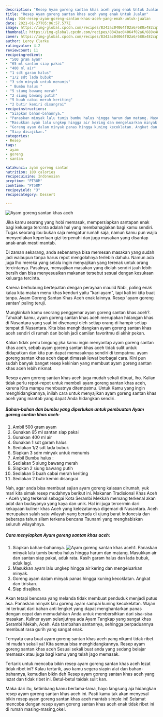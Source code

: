 ```yaml
---
description: "Resep Ayam goreng santan khas aceh yang enak Untuk Jualan"
title: "Resep Ayam goreng santan khas aceh yang enak Untuk Jualan"
slug: 934-resep-ayam-goreng-santan-khas-aceh-yang-enak-untuk-jualan
date: 2021-01-27T05:06:57.577Z
image: https://img-global.cpcdn.com/recipes/8343ac04064f02a6/680x482cq70/ayam-goreng-santan-khas-aceh-foto-resep-utama.jpg
thumbnail: https://img-global.cpcdn.com/recipes/8343ac04064f02a6/680x482cq70/ayam-goreng-santan-khas-aceh-foto-resep-utama.jpg
cover: https://img-global.cpcdn.com/recipes/8343ac04064f02a6/680x482cq70/ayam-goreng-santan-khas-aceh-foto-resep-utama.jpg
author: Leroy Clarke
ratingvalue: 4.2
reviewcount: 11
recipeingredient:
- "500 gram ayam"
- "65 ml santan siap pakai"
- "400 ml air"
- "1 sdt garam halus"
- "1/2 sdt lada bubuk"
- "3 sdm minyak untuk menumis"
- " Bumbu halus "
- "5 siung bawang merah"
- "2 siung bawang putih"
- "5 buah cabai merah keriting"
- "2 butir kemiri disangrai"
recipeinstructions:
- "Siapkan bahan-bahannya."
- "Panaskan minyak lalu tumis bumbu halus hingga harum dan matang. Masukkan air dan santan siap pakai, aduk rata. Kasih garam halus dan lada bubuk, aduk lagi."
- "Masukkan ayam lalu ungkep hingga air kering dan mengeluarkan minyak."
- "Goreng ayam dalam minyak panas hingga kuning kecoklatan. Angkat dan tiriskan."
- "Siap disajikan."
categories:
- Resep
tags:
- ayam
- goreng
- santan

katakunci: ayam goreng santan 
nutrition: 100 calories
recipecuisine: Indonesian
preptime: "PT38M"
cooktime: "PT58M"
recipeyield: "3"
recipecategory: Dessert

---
```



![Ayam goreng santan khas aceh](https://img-global.cpcdn.com/recipes/8343ac04064f02a6/680x482cq70/ayam-goreng-santan-khas-aceh-foto-resep-utama.jpg)

Jika kamu seorang yang hobi memasak, mempersiapkan santapan enak bagi keluarga tercinta adalah hal yang membahagiakan bagi kamu sendiri. Tugas seorang ibu bukan saja mengatur rumah saja, namun kamu pun wajib menyediakan keperluan gizi terpenuhi dan juga masakan yang disantap anak-anak mesti mantab.

Di zaman  sekarang, anda sebenarnya bisa memesan masakan yang sudah jadi walaupun tanpa harus repot mengolahnya terlebih dahulu. Namun ada juga lho mereka yang selalu ingin menyajikan yang terenak untuk orang tercintanya. Pasalnya, menyajikan masakan yang diolah sendiri jauh lebih bersih dan bisa menyesuaikan makanan tersebut sesuai dengan kesukaan keluarga tercinta. 

Karena berhubung bertepatan dengan perayaan maulid Nabi, paling enak kalau kita makan menu khas kenduri yaitu &#34;kari ayam&#34;, tapi kali ini kita buat tanpa. Ayam Goreng Santan Khas Aceh enak lainnya. Resep &#39;ayam goreng santan&#39; paling teruji.

Mungkinkah kamu seorang penggemar ayam goreng santan khas aceh?. Tahukah kamu, ayam goreng santan khas aceh merupakan hidangan khas di Nusantara yang saat ini disenangi oleh setiap orang di hampir setiap tempat di Nusantara. Kita bisa menghidangkan ayam goreng santan khas aceh sendiri di rumah dan boleh jadi camilan favoritmu di akhir pekan.

Kalian tidak perlu bingung jika kamu ingin menyantap ayam goreng santan khas aceh, sebab ayam goreng santan khas aceh tidak sulit untuk didapatkan dan kita pun dapat memasaknya sendiri di tempatmu. ayam goreng santan khas aceh dapat dimasak lewat berbagai cara. Kini pun sudah banyak banget resep kekinian yang membuat ayam goreng santan khas aceh lebih nikmat.

Resep ayam goreng santan khas aceh juga mudah sekali dibuat, lho. Kalian tidak perlu repot-repot untuk membeli ayam goreng santan khas aceh, karena Kita mampu membuatnya ditempatmu. Untuk Kamu yang ingin menghidangkannya, inilah cara untuk menyajikan ayam goreng santan khas aceh yang mantab yang dapat Anda hidangkan sendiri.

<!--inarticleads1-->

##### Bahan-bahan dan bumbu yang diperlukan untuk pembuatan Ayam goreng santan khas aceh:

1. Ambil 500 gram ayam
1. Gunakan 65 ml santan siap pakai
1. Gunakan 400 ml air
1. Gunakan 1 sdt garam halus
1. Sediakan 1/2 sdt lada bubuk
1. Siapkan 3 sdm minyak untuk menumis
1. Ambil  Bumbu halus :
1. Sediakan 5 siung bawang merah
1. Siapkan 2 siung bawang putih
1. Sediakan 5 buah cabai merah keriting
1. Sediakan 2 butir kemiri disangrai


Nah, agar anda bisa membuat sajian ayam goreng kalasan dirumah, yuk mari kita simak resep mudahnya berikut ini. Makanan Tradisional Khas Aceh - Aceh yang terkenal sebagai Kota Serambi Mekkah memang terkenal akan adat dan budayanya yang kaya dan unik. Hal ini juga tercermin dari kekayaan kuliner khas Aceh yang kelezatannya digemari di Nusantara. Aceh merupakan salah satu wilayah yang berada di ujung barat Indonesia dan beberapa tahun silam terkena bencana Tsunami yang menghabiskan seluruh wilayahnya. 

<!--inarticleads2-->

##### Cara menyiapkan Ayam goreng santan khas aceh:

1. Siapkan bahan-bahannya.
<img src="https://img-global.cpcdn.com/steps/ff1e832c0a32a74f/160x128cq70/ayam-goreng-santan-khas-aceh-langkah-memasak-1-foto.jpg" alt="Ayam goreng santan khas aceh">1. Panaskan minyak lalu tumis bumbu halus hingga harum dan matang. Masukkan air dan santan siap pakai, aduk rata. Kasih garam halus dan lada bubuk, aduk lagi.
1. Masukkan ayam lalu ungkep hingga air kering dan mengeluarkan minyak.
1. Goreng ayam dalam minyak panas hingga kuning kecoklatan. Angkat dan tiriskan.
1. Siap disajikan.


Akan tetapi bencana yang melanda tidak membuat penduduk menjadi putus asa. Panaskan minyak lalu goreng ayam sampai kuning kecokelatan. Wajan ini terbuat dari bahan anti lengket yang dapat menghantarkan panas dengan cepat dan memudahkan Anda untuk membersihkan dari sisa-sisa masakan. Kuliner ayam selanjutnya ada Ayam Tangkap yang sangat khas Serambi Mekah, Aceh. Ada tambahan santannya, sehingga perpaduannya membuat rasa gurih yang sangat enak. 

Ternyata cara buat ayam goreng santan khas aceh yang nikamt tidak ribet ini mudah sekali ya! Kita semua bisa menghidangkannya. Resep ayam goreng santan khas aceh Sesuai sekali buat anda yang sedang belajar memasak atau juga bagi kamu yang telah jago memasak.

Tertarik untuk mencoba bikin resep ayam goreng santan khas aceh lezat tidak ribet ini? Kalau tertarik, ayo kamu segera siapin alat dan bahan-bahannya, kemudian bikin deh Resep ayam goreng santan khas aceh yang lezat dan tidak ribet ini. Betul-betul taidak sulit kan. 

Maka dari itu, ketimbang kamu berlama-lama, hayo langsung aja hidangkan resep ayam goreng santan khas aceh ini. Pasti kamu tak akan menyesal bikin resep ayam goreng santan khas aceh mantab simple ini! Selamat mencoba dengan resep ayam goreng santan khas aceh enak tidak ribet ini di rumah masing-masing,oke!.

